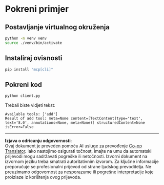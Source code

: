 <!--
CO_OP_TRANSLATOR_METADATA:
{
  "original_hash": "c3c28b090a54f59374677200e23a809e",
  "translation_date": "2025-10-06T16:06:26+00:00",
  "source_file": "03-GettingStarted/10-advanced/code/python/README.md",
  "language_code": "hr"
}
-->
# Pokreni primjer

## Postavljanje virtualnog okruženja

```sh
python -m venv venv
source ./venv/bin/activate
```

## Instaliraj ovisnosti

```sh
pip install "mcp[cli]"
```

## Pokreni kod

```sh
python client.py
```

Trebali biste vidjeti tekst:

```text
Available tools: ['add']
Result of add tool: meta=None content=[TextContent(type='text', text='8.0', annotations=None, meta=None)] structuredContent=None isError=False
```

---

**Izjava o odricanju odgovornosti**:  
Ovaj dokument je preveden pomoću AI usluge za prevođenje [Co-op Translator](https://github.com/Azure/co-op-translator). Iako nastojimo osigurati točnost, imajte na umu da automatski prijevodi mogu sadržavati pogreške ili netočnosti. Izvorni dokument na izvornom jeziku treba smatrati autoritativnim izvorom. Za ključne informacije preporučuje se profesionalni prijevod od strane ljudskog prevoditelja. Ne preuzimamo odgovornost za nesporazume ili pogrešne interpretacije koje proizlaze iz korištenja ovog prijevoda.